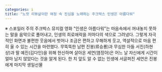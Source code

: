 ```yaml
---
categories: i
title: "노컷 리뷰삶이란 여정 속 진심을 노래하는 주크박스 인생은 아름다워"
---
```

※ 스포일러 주의 주크박스 뮤지컬 영화 "인생은 아름다워"는 마음속에서 꺼내놓지 못하는 말을 음악으로 풀어내고, 인생의 희로애락을 저마다의 색으로 그려냈다. 그렇게 자극적인 화면과 불편한 웃음에서 벗어나 조금은 편하고 무해하게 웃고, 역설적으로 마음 편히 울 수 있는 시간을 마련했다. 무뚝뚝한 남편 진봉(류승룡)과 무심한 아들 서진(하현상)과 딸 예진(김다인)을 위해 헌신하며 살아온 세연(염정아)은 어느 날 자신에게 시간이 얼마 남지 않았다는 것을 알게 된다. 한 치 앞도 알 수 없는 인생에 서글퍼진 세연은 진봉에게 마지막 생일선물